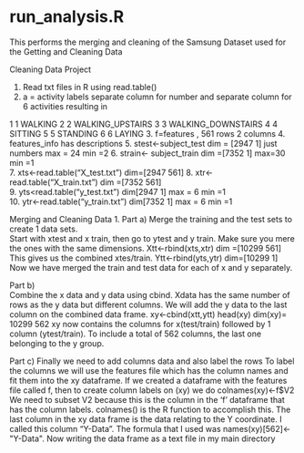run_analysis.R
==============

This performs the merging and cleaning of the Samsung Dataset used for the Getting and Cleaning Data

Cleaning Data Project
1.	Read txt files in R using read.table()   
2.	a = activity labels  separate column for number and separate column for 6 activities
resulting in 
      
1  1            WALKING
2  2   WALKING_UPSTAIRS
3  3 WALKING_DOWNSTAIRS
4  4            SITTING
5  5           STANDING
6  6             LAYING
3.	f=features ,    561 rows 2 columns
4.	features_info   has descriptions
5.	stest<-subject_test    dim = [2947  1]    just numbers      max = 24     min =2 
6.	   strain<- subject_train    dim =[7352   1]                        max=30  min =1                      
7.	xts<-read.table(“X_test.txt”)  dim=[2947    561]
8.	  xtr<-read.table(“X_train.txt”)  dim =[7352   561]   
9.	     yts<read.table(“y_test.txt”)     dim[2947   1]       max = 6 min =1  
10.	ytr<-read.table(“y_train.txt”)   dim[7352   1]            max = 6 min =1 


Merging and Cleaning Data
1.
Part a)
Merge the training and the test sets to create 1 data sets.   
Start with xtest and x train, then go to ytest and y train. Make sure you mere the ones with the same dimensions. 
  Xtt<-rbind(xts,xtr)      dim =[10299   561]    This gives us the combined xtes/train.
Ytt<-rbind(yts,ytr)         dim=[10299   1]
Now we have merged the train and test data for each of x and y separately. 

Part b)  
Combine the x data and y data using cbind.  Xdata has the same number of rows as the y data but different columns. We will add the y data to the last column on the combined data frame. 
xy<-cbind(xtt,ytt)
head(xy)
dim(xy)= 10299   562
xy now contains the columns for x(test/train) followed by 1 column (ytest/train). To include a total of 562 columns, the last one belonging to the y group. 

Part c)  Finally we need to add columns data and also label the rows 
      To label the columns we will use the features file which has the column names and fit them into the xy dataframe. 
If we created a dataframe with the features file called f, then to create column labels on (xy) we do 
colnames(xy)<-f$V2
We need to subset V2 because this is the column in the ‘f’ dataframe that has the column labels. colnames() is the R function to accomplish this. 
The last column in the xy data frame is the data relating to the Y coordinate. I called this column “Y-Data”. The formula that I used was
names(xy)[562]<-"Y-Data".
Now writing the data frame as a text file in my main directory 
